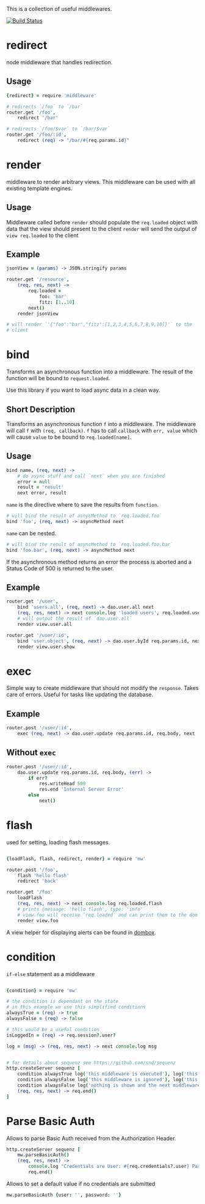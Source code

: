 This is a collection of useful middlewares.

[![Build Status](https://travis-ci.org/mren/mw.png)](https://travis-ci.org/mren/mw)

# redirect

node middleware that handles redirection.

## Usage

```coffeescript
{redirect} = require 'middleware'

# redirects `/foo` to `/bar`
router.get '/foo',
    redirect '/bar'

# redirects `/foo/$var` to `/bar/$var`
router.get '/foo/:id',
    redirect (req) -> "/bar/#{req.params.id}"
```


# render

middleware to render arbitrary views.
This middleware can be used with all existing template engines.

## Usage

Middleware called before `render` should populate the `req.loaded` object
with data that the view should present to the client
`render` will send the output of `view req.loaded` to the client

## Example

```coffeescript
jsonView = (params) -> JSON.stringify params

router.get '/resource',
    (req, res, next) ->
        req.loaded =
            foo: 'bar'
            fitz: [1..10]
        next()
    render jsonView

# will render `'{"foo":"bar","fitz":[1,2,3,4,5,6,7,8,9,10]}'` to the
# client
```

# bind

Transforms an asynchronous function into a middleware.
The result of the function will be bound to `request.loaded`.

Use this library if you want to load async data in a clean
way.

## Short Description

Transforms an asynchronous function `f` into a middleware.
The middleware will call `f` with `(req, callback)`.
`f` has to call `callback` with `err, value`
which will cause `value` to be bound to `req.loaded[name]`.

## Usage

```coffeescript
bind name, (req, next) ->
    # do async stuff and call `next` when you are finished
    error = null
    result = 'result'
    next error, result
```

`name` is the directive where to save the results from `function`.

```coffeescript
# will bind the result of asnycMethod to `req.loaded.foo`
bind 'foo', (req, next) -> asyncMethod next
```

`name` can be nested.

```coffeescript
# will bind the result of asyncMethod to `req.loaded.foo.bar`
bind 'foo.bar', (req, next) -> asyncMethod next
```

If the asynchronous method returns an error the process is aborted
and a Status Code of 500 is returned to the user.

## Example

```coffeescript
router.get '/user',
    bind 'users.all', (req, next) -> dao.user.all next
    (req, res, next) -> next console.log 'loaded users', req.loaded.users.all
    # will output the result of `dao.user.all`
    render view.user.all

router.get '/user/:id',
    bind 'user.object', (req, next) -> dao.user.byId req.params.id, next
    render view.user.show
```


# exec

Simple way to create middleware that should not modify the `response`.
Takes care of errors.
Useful for tasks like updating the database.

## Example

```coffeescript
router.post '/user/:id',
    exec (req, next) -> dao.user.update req.params.id, req.body, next
```

## Without `exec`

```coffeescript
router.post '/user/:id',
    dao.user.update req.params.id, req.body, (err) ->
        if err?
            res.writeHead 500
            res.end 'Internal Server Error'
        else
            next()
```


# flash

used for setting, loading flash messages.

```coffeescript

{loadFlash, flash, redirect, render} = require 'mw'

router.post '/foo',
    flash 'hello flash'
    redirect 'back'

router.get '/foo'
    loadFlash
    (req, res, next) -> next console.log req.loaded.flash
    # prints {message: 'hello flash', type: 'info'
    # view.foo will receive `req.loaded` and can print them to the dom
    render view.foo

```

A view helper for displaying alerts can be found in
[dombox](https://github.com/mren/dombox).

# condition

`if-else` statement as a middleware

```coffeescript

{condition} = require 'mw'

# the condition is dependant on the state
# in this example we use this simplified conditions
alwaysTrue = (req) -> true
alwaysFalse = (req) -> false

# this would be a useful condition
isLoggedIn = (req) -> req.session?.user?

log = (msg) -> (req, res, next) -> next console.log msg


# for details about sequenz see https://github.com/snd/sequenz
http.createServer sequenz [
    condition alwaysTrue log('this middleware is executed'), log('this middleware is ignored')
    condition alwaysFalse log('this middleware is ignored'), log('this middleware is executed')
    condition alwaysFalse log('nothing is shown and the next middleware is executed')
    (req, res, next) -> req.end()
]
```


# Parse Basic Auth

Allows to parse Basic Auth received from the Authorization Header.

```coffeescript
http.createServer sequenz [
    mw.parseBasicAuth()
    (req, res, next) ->
        console.log "Credentials are User: #{req.credentials?.user} Password: #{req.credentials?.password}"
        req.end()
```

Allows to set a default value if no credentials are submitted

```coffeescript
mw.parseBasicAuth {user: '', password: ''}
```
